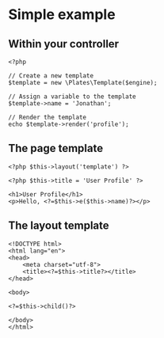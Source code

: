 Simple example
==============

## Within your controller

~~~.language-php
<?php

// Create a new template
$template = new \Plates\Template($engine);

// Assign a variable to the template
$template->name = 'Jonathan';

// Render the template
echo $template->render('profile');
~~~

## The page template

~~~.language-php
<?php $this->layout('template') ?>

<?php $this->title = 'User Profile' ?>

<h1>User Profile</h1>
<p>Hello, <?=$this->e($this->name)?></p>
~~~

## The layout template

~~~.language-php
<!DOCTYPE html>
<html lang="en">
<head>
    <meta charset="utf-8">
    <title><?=$this->title?></title>
</head>

<body>

<?=$this->child()?>

</body>
</html>
~~~